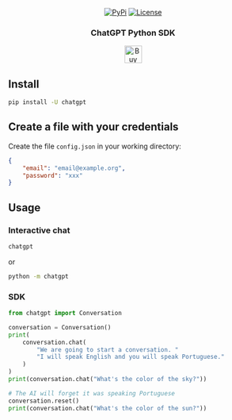 <p align="center">
    <a href="https://pypi.python.org/pypi/chatgpt/"><img alt="PyPi" src="https://img.shields.io/pypi/v/chatgpt.svg?style=flat-square"></a>
    <a href="https://github.com/labteral/chatgpt-python/blob/master/LICENSE"><img alt="License" src="https://img.shields.io/github/license/labteral/chatgpt-python.svg?style=flat-square"></a>
</p>

<h3 align="center">
    <b>ChatGPT Python SDK</b>
</h3>

<p align="center">
    <a href="https://www.buymeacoffee.com/brunneis" target="_blank"><img src="https://cdn.buymeacoffee.com/buttons/default-orange.png" alt="Buy Me A Coffee" height="35px"></a>
</p>

## Install
```bash
pip install -U chatgpt
```

## Create a file with your credentials
Create the file `config.json` in your working directory: 

```json
{
    "email": "email@example.org",
    "password": "xxx"
}
```


## Usage
### Interactive chat
```bash
chatgpt
```
or
```bash
python -m chatgpt
```
### SDK
```python
from chatgpt import Conversation

conversation = Conversation()
print(
    conversation.chat(
        "We are going to start a conversation. "
        "I will speak English and you will speak Portuguese."
    )
)
print(conversation.chat("What's the color of the sky?"))

# The AI will forget it was speaking Portuguese
conversation.reset()
print(conversation.chat("What's the color of the sun?"))
```
